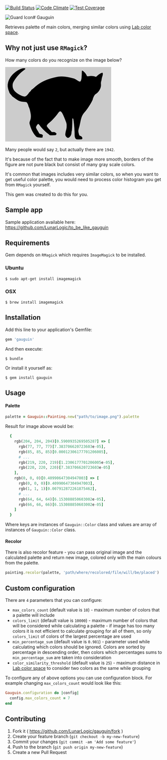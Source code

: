 [![Build Status](https://travis-ci.org/LunarLogic/gauguin.svg?branch=master)](https://travis-ci.org/LunarLogic/gauguin)
[![Code Climate](https://codeclimate.com/github/LunarLogic/gauguin/badges/gpa.svg)](https://codeclimate.com/github/LunarLogic/gauguin)
[![Test Coverage](https://codeclimate.com/github/LunarLogic/gauguin/badges/coverage.svg)](https://codeclimate.com/github/LunarLogic/gauguin)

<img src="http://gauguin.lunarlogic.io/assets/gauguin-b7a7737e8ede819b98df9d05f7df020a.png" alt="Guard Icon" align="left" />
# Gauguin

Retrieves palette of main colors, merging similar colors using [Lab color space](http://en.wikipedia.org/wiki/Lab_color_space).

## Why not just use `RMagick`?

How many colors do you recognize on the image below?

![Black and white image](spec/support/pictures/gray_and_black.png)

Many people would say `2`, but actually there are `1942`.

It's because of the fact that to make image more smooth, borders of the figure are not pure black but consist of many gray scale colors.

It's common that images includes very similar colors, so when you want to get useful color palette, you would need to process color histogram you get from `RMagick` yourself.

This gem was created to do this for you.

## Sample app

Sample application available here: https://github.com/LunarLogic/to_be_like_gauguin

## Requirements

Gem depends on `RMagick` which requires `ImageMagick` to be installed.

### Ubuntu

    $ sudo apt-get install imagemagick

### OSX

    $ brew install imagemagick

## Installation

Add this line to your application's Gemfile:

```ruby
gem 'gauguin'
```

And then execute:

    $ bundle

Or install it yourself as:

    $ gem install gauguin

## Usage

#### Palette

```ruby
palette = Gauguin::Painting.new("path/to/image.png").palette
```

Result for image above would be:

```ruby
  {
    rgb(204, 204, 204)[0.5900935269505287] => [
      rgb(77, 77, 77)[7.383706620723603e-05],
      rgb(85, 85, 85)[0.00012306177701206005],
      # ...
      rgb(219, 220, 219)[1.2306177701206005e-05],
      rgb(220, 220, 220)[7.383706620723603e-05]
    ],
    rgb(0, 0, 0)[0.40990647304947003] => [
      rgb(0, 0, 0)[0.40990647304947003],
      rgb(1, 1, 1)[0.007912872261875462],
      # ...
      rgb(64, 64, 64)[6.153088850603002e-05],
      rgb(66, 66, 66)[6.153088850603002e-05]
    ]
  }
```

Where keys are instances of `Gauguin::Color` class and values are array of instances of `Gauguin::Color` class.

#### Recolor

There is also recolor feature - you can pass original image and the calculated palette and return new image, colored only with the main colours from the palette.

```ruby
painting.recolor(palette, 'path/where/recolored/file/will/be/placed')
```

## Custom configuration

There are `4` parameters that you can configure:

- `max_colors_count` (default value is `10`) - maximum number of colors that a palette will include
- `colors_limit` (default value is `10000`) - maximum number of colors that will be considered while calculating a palette - if image has too many colors it is not efficient to calculate grouping for all of them, so only `colors_limit` of colors of the largest percentage are used
- `min_percentage_sum` (default value is `0.981`) - parameter used while calculating which colors should be ignored. Colors are sorted by percentage in descending order, then colors which percentages sums to `min_percentage_sum` are taken into consideration
- `color_similarity_threshold` (default value is `25`) - maximum distance in [Lab color space](http://en.wikipedia.org/wiki/Lab_color_space) to consider two colors as the same while grouping

To configure any of above options you can use configuration block.
For example changing `max_colors_count` would look like this:

```ruby
Gauguin.configuration do |config|
  config.max_colors_count = 7
end
```

## Contributing

1. Fork it ( https://github.com/LunarLogic/gauguin/fork )
2. Create your feature branch (`git checkout -b my-new-feature`)
3. Commit your changes (`git commit -am 'Add some feature'`)
4. Push to the branch (`git push origin my-new-feature`)
5. Create a new Pull Request
